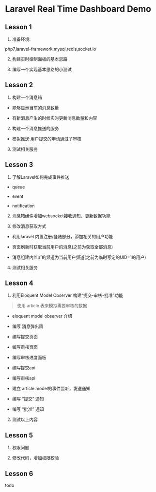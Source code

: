 # Laravel Real Time Dashboard Demo

## Lesson 1

1. 准备环境:

php7,laravel-framework,mysql,redis,socket.io

2. 构建实时控制面板的基本思路


3. 编写一个实现基本思路的小测试


## Lesson 2

1. 构建一个消息箱

- 能够显示当前的消息数量

- 有新消息产生的时候实时更新消息数量和内容

2. 构建一个消息推送的服务

- 模拟推送:用户提交的申请通过了审核

3. 测试相关服务

## Lesson 3

1. 了解Laravel如何完成事件推送

- queue

- event

- notification

2. 消息箱组件增加websocket接收通知、更新数据功能

3. 修改消息获取方式

- 利用laravel 内置注册/登陆部分，添加相关的用户功能

- 页面刷新时获取当前用户的消息(之前为获取全部消息)

- 消息组建内监听的频道为当前用户频道(之前为临时写定的UID=1的用户)

4. 测试相关服务

## Lesson 4

1. 利用Eloquent Model Observer 构建“提交-审核-批准”功能

> 使用 article 表来模拟需要审核的数据

- eloquent model observer 介绍

- 编写 消息弹出窗

- 编写提交页面

- 编写审核页面

- 编写审核进度面板

- 编写提交api

- 编写审核api

- 建立 article model的事件监听，发送通知

- 编写 “提交” 通知

- 编写 “批准” 通知


2. 测试以上内容

## Lesson 5

1. 权限问题

2. 修改代码，增加权限校验


## Lesson 6

todo